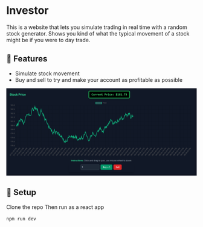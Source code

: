 # Investor
 
This is a website that lets you simulate trading in real time with a random stock generator. Shows you kind of what the typical movement of a stock might be if you were to day trade. 

## 🚀 Features
- Simulate stock movement 
- Buy and sell to try and make your account as profitable as possible

![App Screenshot](./assets/screenshot.PNG)

## 🔧 Setup
Clone the repo
Then run as a react app
```cmd
npm run dev
```
